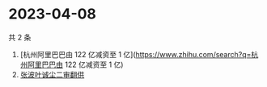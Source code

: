 # 2023-04-08

共 2 条

<!-- BEGIN ZHIHUSEARCH -->
<!-- 最后更新时间 Sat Apr 08 2023 02:10:31 GMT+0800 (China Standard Time) -->
1. [杭州阿里巴巴由 122 亿减资至 1 亿](https://www.zhihu.com/search?q=杭州阿里巴巴由 122 亿减资至 1 亿)
1. [张波叶诚尘二审翻供](https://www.zhihu.com/search?q=张波叶诚尘二审翻供)
<!-- END ZHIHUSEARCH -->
